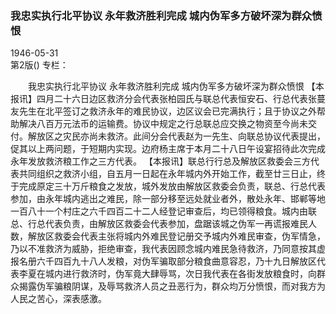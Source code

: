 ### 我忠实执行北平协议  永年救济胜利完成  城内伪军多方破坏深为群众愤恨  

1946-05-31  
第2版()
专栏：

　　我忠实执行北平协议
    永年救济胜利完成
    城内伪军多方破坏深为群众愤恨
    【本报讯】四月二十六日边区救济分会代表张柏园氏与联总代表恒安石、行总代表张蔓友先生在北平签订之救济永年的难民协议，边区议会已完满执行；且于协议之外帮助解决八百万元法币的运输费。协议中规定之行总联总应交换之物资至今尚未交付。解放区之灾民亦尚未救济。此间分会代表赵为一先生、向联总协议代表提出，促其以上两问题，于短期内实现。边府杨主席于本月二十八日午设宴招待此次完成永年发放救济粮工作之三方代表。
    【本报讯】联总行行总及解放区救委会三方代表共同组织之救济小组，自五月一日起在永年城内外开始工作，截至廿三日止，终于完成原定三十万斤粮食之发放，城外发放由解放区救委会负责，联总、行总代表参加，由永年城内逃出之难民，除一部分移至远处就业者外，散处永年、邯郸等地一百八十一个村庄之六千四百二十二人经登记审查后，均已领得粮食。城内由联总、行总代表负责，由解放区救委会代表参加，盘踞该城之伪军一再谎报难民人数，解放区救委会代表主张将城内外难民登记册交予城内外难民审查，伪军情急，乃以不准救济为威胁，拒绝审查，我代表因顾念城内难民急待救济，乃同意按其虚报名册六千四百九十八人发粮，对伪军骗取部分粮食曲意容忍，乃十九日解放区代表李夏在城内进行救济时，伪军竟大肆辱骂，次日我代表在各街发放粮食时，向群众揭露伪军骗粮阴谋，及辱骂救济人员之丑恶行为，群众均万分愤恨，而对我方为人民之苦心，深表感激。  
